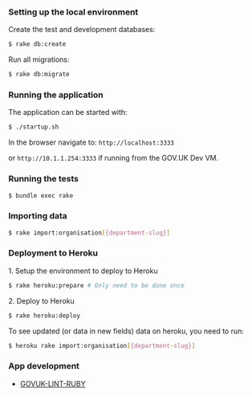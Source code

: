 ### Setting up the local environment

Create the test and development databases:

```bash
$ rake db:create
```

Run all migrations:

```bash
$ rake db:migrate
```

### Running the application

The application can be started with:

```bash
$ ./startup.sh
```

In the browser navigate to:
 `http://localhost:3333`

 or `http://10.1.1.254:3333` if running from the GOV.UK Dev VM.

### Running the tests
 ```bash
 $ bundle exec rake
 ```

 ### Importing data

 ```bash
 $ rake import:organisation[{department-slug}]
 ```

 ### Deployment to Heroku

 1\. Setup the environment to deploy to Heroku

 ```bash
 $ rake heroku:prepare # Only need to be done once
 ````

 2\. Deploy to Heroku

 ```bash
 $ rake heroku:deploy
 ```

 To see updated (or data in new fields) data on heroku, you need to run:

 ```bash
 $ heroku rake import:organisation[{department-slug}]
 ```

 ### App development

 * [GOVUK-LINT-RUBY](doc/govuk-lint.md)
